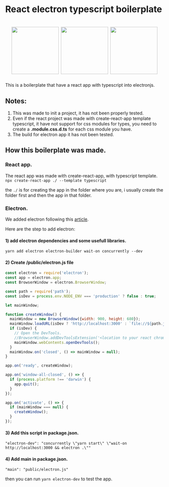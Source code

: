 # React electron typescript boilerplate

<h1 align="center">
<span><img src="https://cursosdedesarrollo.com/wp-content/uploads/2019/11/react.svg" width="150px"></span>
<span><img src="https://lineadecodigo.com/wp-content/uploads/2017/08/typescript.png" width="150px"></span>
<span><img src="https://upload.wikimedia.org/wikipedia/commons/thumb/9/91/Electron_Software_Framework_Logo.svg/1200px-Electron_Software_Framework_Logo.svg.png" width="150px"></span>
</h1>


This is a boilerplate that have a react app with typescript into electronjs.

## Notes:
1. This was made to init a project, it has not been properly tested.
2. Even if the react project was made with create-react-app template typescript, it have not support for css modules for types, you need to create a **<css-file-name>.module.css.d.ts** for each css module you have.
3. The build for electron app it has not been tested.

## How this boilerplate was made.

### React app.

The react app was made with create-react-app, with typescript template.
`npx create-react-app ./ --template typescript`

the `./` is for creating the app in the folder where you are, i usually create the folder first and then the app in that folder.

### Electron.

We added electron following this [article](https://medium.com/@xagustin93/a%C3%B1adiendo-react-a-una-aplicaci%C3%B3n-de-electron-ab3df35f48fd).

Here are the step to add electron:

#### 1) add electron dependencies and some usefull libraries.
`yarn add electron electron-builder wait-on concurrently --dev`

#### 2) Create /public/electron.js file

```javascript
const electron = require('electron');
const app = electron.app;
const BrowserWindow = electron.BrowserWindow;

const path = require('path');
const isDev = process.env.NODE_ENV === 'production' ? false : true;

let mainWindow;

function createWindow() {
  mainWindow = new BrowserWindow({width: 900, height: 680});
  mainWindow.loadURL(isDev ? 'http://localhost:3000' : `file://${path.join(__dirname, '../build/index.html')}`);
  if (isDev) {
    // Open the DevTools.
    //BrowserWindow.addDevToolsExtension('<location to your react chrome extension>');
    mainWindow.webContents.openDevTools();
  }
  mainWindow.on('closed', () => mainWindow = null);
}

app.on('ready', createWindow);

app.on('window-all-closed', () => {
  if (process.platform !== 'darwin') {
    app.quit();
  }
});

app.on('activate', () => {
  if (mainWindow === null) {
    createWindow();
  }
});
```

#### 3) Add this script in package.json.
`"electron-dev": "concurrently \"yarn start\" \"wait-on http://localhost:3000 && electron .\""`

#### 4) Add main in package.json.
`"main": "public/electron.js"`

then you can run `yarn electron-dev` to test the app.